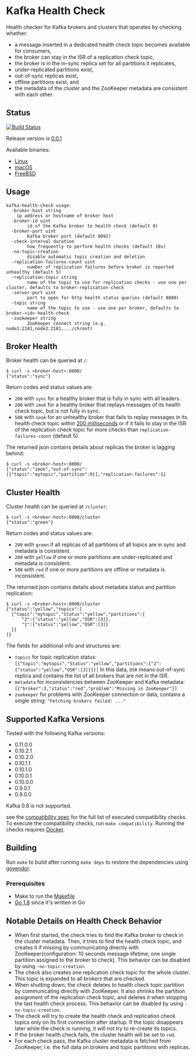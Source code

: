 # Kafka Health Check

Health checker for Kafka brokers and clusters that operates by checking whether:

* a message inserted in a dedicated health check topic becomes available for consumers,
* the broker can stay in the ISR of a replication check topic,
* the broker is in the in-sync replica set for all partitions it replicates,
* under-replicated partitions exist,
* out-of-sync replicas exist,
* offline partitions exist, and
* the metadata of the cluster and the ZooKeeper metadata are consistent with each other.

## Status
[![Build Status](https://travis-ci.org/andreas-schroeder/kafka-health-check.svg?branch=master)](https://travis-ci.org/andreas-schroeder/kafka-health-check)

Release version is [0.0.1](https://github.com/andreas-schroeder/kafka-health-check/releases/tag/v0.0.1)

Available binaries:
* [Linux](https://github.com/andreas-schroeder/kafka-health-check/releases/download/v0.0.1/kafka-health-check_0.0.1_linux_amd64.tar.gz)
* [macOS](https://github.com/andreas-schroeder/kafka-health-check/releases/download/v0.0.1/kafka-health-check_0.0.1_darwin_amd64.tar.gz)
* [FreeBSD](https://github.com/andreas-schroeder/kafka-health-check/releases/download/v0.0.1/kafka-health-check_0.0.1_linux_amd64.tar.gz)


## Usage

```
kafka-health-check usage:
  -broker-host string
	ip address or hostname of broker host
  -broker-id uint
    	id of the Kafka broker to health check (default 0)
  -broker-port uint
    	Kafka broker port (default 9092)
  -check-interval duration
    	how frequently to perform health checks (default 10s)
  -no-topic-creation
    	disable automatic topic creation and deletion
  -replication-failures-count uint
    	number of replication failures before broker is reported unhealthy (default 5)
  -replication-topic string
    	name of the topic to use for replication checks - use one per cluster, defaults to broker-replication-check
  -server-port uint
    	port to open for http health status queries (default 8000)
  -topic string
    	name of the topic to use - use one per broker, defaults to broker-<id>-health-check
  -zookeeper string
    	ZooKeeper connect string (e.g. node1:2181,node2:2181,.../chroot)
```

## Broker Health

Broker health can be queried at `/`:

```
$ curl -s <broker-host>:8000/
{"status":"sync"}
```

Return codes and status values are:
* `200` with `sync` for a healthy broker that is fully in sync with all leaders.
* `200` with `imok` for a healthy broker that replays messages of its health
                    check topic, but is not fully in sync.
* `500` with `nook` for an unhealthy broker that fails to replay messages in its health
  check topic within [200 milliseconds](./main.go#L43) or if it fails to stay in the ISR
  of the replication check topic for more checks than `replication-failures-count` (default 5).


The returned json contains details about replicas the broker is lagging behind:

```
$ curl -s <broker-host>:8000/
{"status":"imok","out-of-sync":[{"topic":"mytopic","partition":0}],"replication-failures":1}
```

## Cluster Health

Cluster health can be queried at `/cluster`:

```
$ curl -s <broker-host>:8000/cluster
{"status":"green"}
```

Return codes and status values are:
* `200` with `green`  if all replicas of all partitions of all topics are in sync and metadata is consistent.
* `200` with `yellow` if one or more partitions are under-replicated and metadata is consistent.
* `500` with `red` if one or more partitions are offline or metadata is inconsistent.

The returned json contains details about metadata status and partition replication:

```
$ curl -s <broker-host>:8000/cluster
{"status":"yellow","topics":[
  {"topic":"mytopic","Status":"yellow","partitions":{
      "2":{"status":"yellow","OSR":[3]},
      "1":{"status":"yellow","OSR":[3]}
  }}
]}
```

The fields for additional info and structures are:
* `topics` for topic replication status: `[{"topic":"mytopic","Status":"yellow","partitions":{"2":{"status":"yellow","OSR":[3]}}}]`
   In this data, `OSR` means out-of-sync replica and contains the list of all brokers that are not in the ISR.
* `metadata` for inconsistencies between ZooKeeper and Kafka metadata: `[{"broker":3,"status":"red","problem":"Missing in ZooKeeper"}]`
* `zookeeper` for problems with ZooKeeper connection or data, contains a single string: `"Fetching brokers failed: ..."`

## Supported Kafka Versions

Tested with the following Kafka versions:

* 0.11.0.0
* 0.10.2.1
* 0.10.2.0
* 0.10.1.1
* 0.10.1.0
* 0.10.0.1
* 0.10.0.0
* 0.9.0.1
* 0.9.0.0

Kafka 0.8 is not supported.

see the [compatibility spec](./compatibility/spec.yaml) for the full list of executed compatibility checks.
To execute the compatibility checks, run `make compatibility`. Running the checks requires [Docker](https://www.docker.com/).

## Building

Run `make` to build after running `make deps` to restore the dependencies using [govendor](https://github.com/kardianos/govendor).

### Prerequisites

* Make to run the [Makefile](Makefile)
* [Go 1.8](https://golang.org/dl/) since it's written in Go


## Notable Details on Health Check Behavior

* When first started, the check tries to find the Kafka broker to check in the cluster metadata. Then, it tries to
  find the health check topic, and creates it if missing by communicating directly with ZooKeeper(configuration:
  10 seconds message lifetime, one single partition assigned to the broker to check).
  This behavior can be disabled by using `-no-topic-creation`.
* The check also creates one replication check topic for the whole cluster. This topic is expanded to all brokers
  that are checked.
* When shutting down, the check deletes to health check topic partition by communicating directly with ZooKeeper.
  It also shrinks the partition assignment of the replication check topic, and deletes it when stopping the last
  health check process. This behavior can be disabled by using `-no-topic-creation`.
* The check will try to create the health check and replication check topics only on its first connection after startup.
  If the topic disappears later while the check is running, it will not try to re-create its topics.
* If the broker health check fails, the cluster health will be set to `red`.
* For each check pass, the Kafka cluster metadata is fetched from ZooKeeper, i.e. the full data on brokers and topic
  partitions with replicas.
